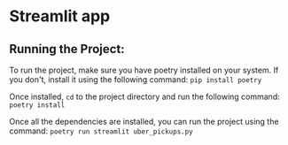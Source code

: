 # Streamlit app


## Running the Project:

To run the project, make sure you have poetry installed on your system. If you don't, install it using the following command:
```pip install poetry```

Once installed, ```cd``` to the project directory and run the following command:
```poetry install```

Once all the dependencies are installed, you can run the project using the command:
```poetry run streamlit uber_pickups.py```
